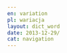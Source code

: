 ```yaml
---
en: variation
pl: wariacja
layout: dict_word
date: 2013-12-29/
cat: navigation
---
```

<!-- TODO: opis -->

